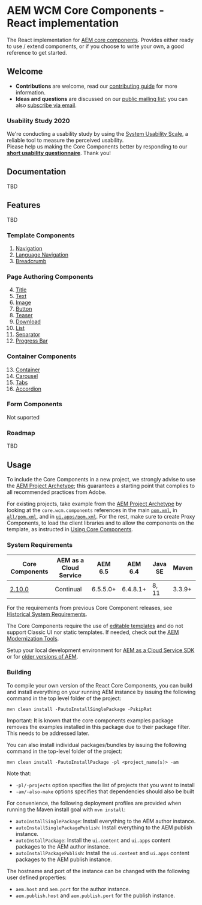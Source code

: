 # AEM WCM Core Components - React implementation

The React implementation for [AEM core components](https://github.com/adobe/aem-core-wcm-components). 
Provides either ready to use / extend components, or if you choose to write your own, a good reference to get started.



## Welcome

* **Contributions** are welcome, read our [contributing guide](CONTRIBUTING.md) for more information.
* **Ideas and questions** are discussed on our [public mailing list](https://groups.google.com/forum/#!forum/aem-core-components-dev); you can also [subscribe via email](mailto:aem-core-components-dev+subscribe@googlegroups.com).

### Usability Study 2020

We're conducting a usability study by using the [System Usability Scale](https://measuringu.com/sus/), a reliable tool to measure the perceived usability.  
Please help us making the Core Components better by responding to our **[short usability questionnaire](https://s2.userzoom.com/m/MSBDNTc1MlMxMDk1)**. Thank you!

## Documentation

TBD

## Features

TBD

### Template Components

1. [Navigation](content/src/content/jcr_root/apps/core/wcm/components/navigation/v1/navigation)
2. [Language Navigation](content/src/content/jcr_root/apps/core/wcm/components/languagenavigation/v1/languagenavigation)
3. [Breadcrumb](content/src/content/jcr_root/apps/core/wcm/components/breadcrumb/v2/breadcrumb)

### Page Authoring Components

4. [Title](content/src/content/jcr_root/apps/core/wcm/components/title/v2/title)
5. [Text](content/src/content/jcr_root/apps/core/wcm/components/text/v2/text)
6. [Image](content/src/content/jcr_root/apps/core/wcm/components/image/v2/image)
7. [Button](content/src/content/jcr_root/apps/core/wcm/components/button/v1/button)
8. [Teaser](content/src/content/jcr_root/apps/core/wcm/components/teaser/v1/teaser)
9. [Download](content/src/content/jcr_root/apps/core/wcm/components/download/v1/download)
10. [List](content/src/content/jcr_root/apps/core/wcm/components/list/v2/list)
11. [Separator](content/src/content/jcr_root/apps/core/wcm/components/separator/v1/separator)
12. [Progress Bar](content/src/content/jcr_root/apps/core/wcm/components/progressbar/v1/progressbar)

### Container Components

13. [Container](content/src/content/jcr_root/apps/core/wcm/components/container/v1/container)
14. [Carousel](content/src/content/jcr_root/apps/core/wcm/components/carousel/v1/carousel)
15. [Tabs](content/src/content/jcr_root/apps/core/wcm/components/tabs/v1/tabs)
16. [Accordion](content/src/content/jcr_root/apps/core/wcm/components/accordion/v1/accordion)

### Form Components

Not suported

### Roadmap

TBD

## Usage

To include the Core Components in a new project, we strongly advise to use the [AEM Project Archetype](https://github.com/adobe/aem-project-archetype); this guarantees a starting point that complies to all recommended practices from Adobe.

For existing projects, take example from the [AEM Project Archetype](https://github.com/adobe/aem-project-archetype) by looking at the `core.wcm.components` references in the main [`pom.xml`](https://github.com/adobe/aem-project-archetype/blob/master/src/main/archetype/pom.xml), in [`all/pom.xml`](https://github.com/adobe/aem-project-archetype/blob/master/src/main/archetype/all/pom.xml), and in [`ui.apps/pom.xml`](https://github.com/adobe/aem-project-archetype/blob/master/src/main/archetype/ui.apps/pom.xml). For the rest, make sure to create Proxy Components, to load the client libraries and to allow the components on the template, as instructed in [Using Core Components](https://docs.adobe.com/content/help/en/experience-manager-core-components/using/get-started/using.html).

### System Requirements

Core Components | AEM as a Cloud Service | AEM 6.5 | AEM 6.4 | Java SE | Maven
----------------|------------------------|---------|---------|---------|---------
[2.10.0](https://github.com/adobe/aem-core-wcm-components/releases/tag/core.wcm.components.reactor-2.10.0) | Continual | 6.5.5.0+ | 6.4.8.1+ | 8, 11 | 3.3.9+

For the requirements from previous Core Component releases, see [Historical System Requirements](VERSIONS.md).

The Core Components require the use of [editable templates](https://docs.adobe.com/content/help/en/experience-manager-learn/sites/page-authoring/template-editor-feature-video-use.html) and do not support Classic UI nor static templates. If needed, check out the [AEM Modernization Tools](https://opensource.adobe.com/aem-modernize-tools/pages/tools.html).

Setup your local development environment for [AEM as a Cloud Service SDK](https://docs.adobe.com/content/help/en/experience-manager-learn/cloud-service/local-development-environment-set-up/overview.html) or for [older versions of AEM](https://docs.adobe.com/content/help/en/experience-manager-learn/foundation/development/set-up-a-local-aem-development-environment.html).

### Building

To compile your own version of the React Core Components, you can build and install everything on your running AEM instance by issuing the following command in the top level folder of the project:

    mvn clean install -PautoInstallSinglePackage -PskipRat
    
Important: It is known that the core components examples package removes the examples installed in this package due to their package filter.
This needs to be addressed later.
    
    
You can also install individual packages/bundles by issuing the following command in the top-level folder of the project:

    mvn clean install -PautoInstallPackage -pl <project_name(s)> -am

Note that:
* `-pl/-projects` option specifies the list of projects that you want to install
* `-am/-also-make` options specifies that dependencies should also be built

For convenience, the following deployment profiles are provided when running the Maven install goal with `mvn install`:
* `autoInstallSinglePackage`: Install everything to the AEM author instance.
* `autoInstallSinglePackagePublish`: Install everything to the AEM publish instance.
* `autoInstallPackage`: Install the `ui.content` and `ui.apps` content packages to the AEM author instance.
* `autoInstallPackagePublish`: Install the `ui.content` and `ui.apps` content packages to the  AEM publish instance.

The hostname and port of the instance can be changed with the following user defined properties:
* `aem.host` and `aem.port` for the author instance.
* `aem.publish.host` and `aem.publish.port` for the publish instance.
